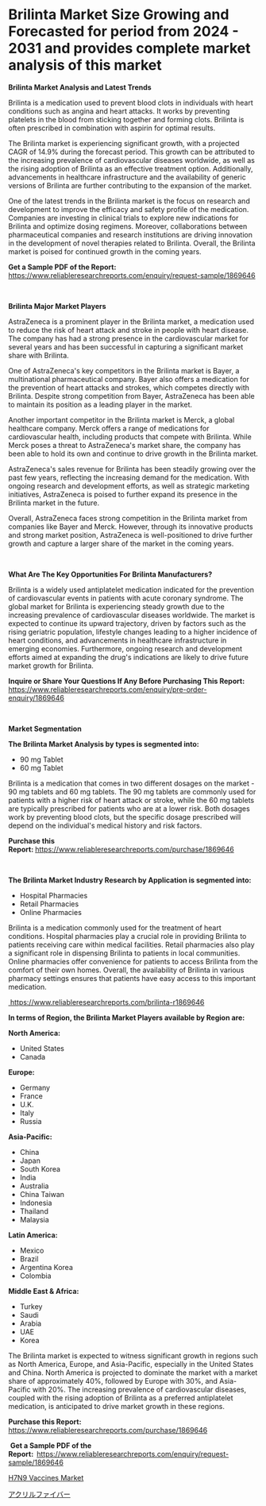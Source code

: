 <p><h1>Brilinta Market Size Growing and Forecasted for period from 2024 - 2031 and provides complete market analysis of this market</h1></p><p><strong>Brilinta Market Analysis and Latest Trends</strong></p>
<p><p>Brilinta is a medication used to prevent blood clots in individuals with heart conditions such as angina and heart attacks. It works by preventing platelets in the blood from sticking together and forming clots. Brilinta is often prescribed in combination with aspirin for optimal results.</p><p>The Brilinta market is experiencing significant growth, with a projected CAGR of 14.9% during the forecast period. This growth can be attributed to the increasing prevalence of cardiovascular diseases worldwide, as well as the rising adoption of Brilinta as an effective treatment option. Additionally, advancements in healthcare infrastructure and the availability of generic versions of Brilinta are further contributing to the expansion of the market.</p><p>One of the latest trends in the Brilinta market is the focus on research and development to improve the efficacy and safety profile of the medication. Companies are investing in clinical trials to explore new indications for Brilinta and optimize dosing regimens. Moreover, collaborations between pharmaceutical companies and research institutions are driving innovation in the development of novel therapies related to Brilinta. Overall, the Brilinta market is poised for continued growth in the coming years.</p></p>
<p><strong>Get a Sample PDF of the Report:&nbsp;</strong> <a href="https://www.reliableresearchreports.com/enquiry/request-sample/1869646">https://www.reliableresearchreports.com/enquiry/request-sample/1869646</a></p>
<p>&nbsp;</p>
<p><strong>Brilinta Major Market Players</strong></p>
<p><p>AstraZeneca is a prominent player in the Brilinta market, a medication used to reduce the risk of heart attack and stroke in people with heart disease. The company has had a strong presence in the cardiovascular market for several years and has been successful in capturing a significant market share with Brilinta.</p><p>One of AstraZeneca's key competitors in the Brilinta market is Bayer, a multinational pharmaceutical company. Bayer also offers a medication for the prevention of heart attacks and strokes, which competes directly with Brilinta. Despite strong competition from Bayer, AstraZeneca has been able to maintain its position as a leading player in the market.</p><p>Another important competitor in the Brilinta market is Merck, a global healthcare company. Merck offers a range of medications for cardiovascular health, including products that compete with Brilinta. While Merck poses a threat to AstraZeneca's market share, the company has been able to hold its own and continue to drive growth in the Brilinta market.</p><p>AstraZeneca's sales revenue for Brilinta has been steadily growing over the past few years, reflecting the increasing demand for the medication. With ongoing research and development efforts, as well as strategic marketing initiatives, AstraZeneca is poised to further expand its presence in the Brilinta market in the future.</p><p>Overall, AstraZeneca faces strong competition in the Brilinta market from companies like Bayer and Merck. However, through its innovative products and strong market position, AstraZeneca is well-positioned to drive further growth and capture a larger share of the market in the coming years.</p></p>
<p>&nbsp;</p>
<p><strong>What Are The Key Opportunities For Brilinta Manufacturers?</strong></p>
<p><p>Brilinta is a widely used antiplatelet medication indicated for the prevention of cardiovascular events in patients with acute coronary syndrome. The global market for Brilinta is experiencing steady growth due to the increasing prevalence of cardiovascular diseases worldwide. The market is expected to continue its upward trajectory, driven by factors such as the rising geriatric population, lifestyle changes leading to a higher incidence of heart conditions, and advancements in healthcare infrastructure in emerging economies. Furthermore, ongoing research and development efforts aimed at expanding the drug's indications are likely to drive future market growth for Brilinta.</p></p>
<p><strong>Inquire or Share Your Questions If Any Before Purchasing This Report:</strong> <a href="https://www.reliableresearchreports.com/enquiry/pre-order-enquiry/1869646">https://www.reliableresearchreports.com/enquiry/pre-order-enquiry/1869646</a></p>
<p>&nbsp;</p>
<p><strong>Market Segmentation</strong></p>
<p><strong>The Brilinta Market Analysis by types is segmented into:</strong></p>
<p><ul><li>90 mg Tablet</li><li>60 mg Tablet</li></ul></p>
<p><p>Brilinta is a medication that comes in two different dosages on the market - 90 mg tablets and 60 mg tablets. The 90 mg tablets are commonly used for patients with a higher risk of heart attack or stroke, while the 60 mg tablets are typically prescribed for patients who are at a lower risk. Both dosages work by preventing blood clots, but the specific dosage prescribed will depend on the individual's medical history and risk factors.</p></p>
<p><strong>Purchase this Report:&nbsp;</strong><a href="https://www.reliableresearchreports.com/purchase/1869646">https://www.reliableresearchreports.com/purchase/1869646</a></p>
<p>&nbsp;</p>
<p><strong>The Brilinta Market Industry Research by Application is segmented into:</strong></p>
<p><ul><li>Hospital Pharmacies</li><li>Retail Pharmacies</li><li>Online Pharmacies</li></ul></p>
<p><p>Brilinta is a medication commonly used for the treatment of heart conditions. Hospital pharmacies play a crucial role in providing Brilinta to patients receiving care within medical facilities. Retail pharmacies also play a significant role in dispensing Brilinta to patients in local communities. Online pharmacies offer convenience for patients to access Brilinta from the comfort of their own homes. Overall, the availability of Brilinta in various pharmacy settings ensures that patients have easy access to this important medication.</p></p>
<p><a href="https://www.reliableresearchreports.com/brilinta-r1869646">&nbsp;https://www.reliableresearchreports.com/brilinta-r1869646</a></p>
<p><strong>In terms of Region, the Brilinta Market Players available by Region are:</strong></p>
<p>
    <p> <strong> North America: </strong>
        <ul>
            <li>United States</li>
            <li>Canada</li>
        </ul>
        </p> 
    <p> <strong> Europe: </strong>
        <ul>
            <li>Germany</li>
            <li>France</li>
            <li>U.K.</li>
            <li>Italy</li>
            <li>Russia</li>
        </ul>
        </p> 
    <p> <strong> Asia-Pacific: </strong>
        <ul>
            <li>China</li>
            <li>Japan</li>
            <li>South Korea</li>
            <li>India</li>
            <li>Australia</li>
            <li>China Taiwan</li>
            <li>Indonesia</li>
            <li>Thailand</li>
            <li>Malaysia</li>
        </ul>
        </p> 
    <p> <strong> Latin America: </strong>
        <ul>
            <li>Mexico</li>
            <li>Brazil</li>
            <li>Argentina Korea</li>
            <li>Colombia</li>
        </ul>
        </p> 
    <p> <strong> Middle East & Africa: </strong>
        <ul>
            <li>Turkey</li>
            <li>Saudi</li>
            <li>Arabia</li>
            <li>UAE</li>
            <li>Korea</li>
        </ul>
    </p>
    </p>
<p><p>The Brilinta market is expected to witness significant growth in regions such as North America, Europe, and Asia-Pacific, especially in the United States and China. North America is projected to dominate the market with a market share of approximately 40%, followed by Europe with 30%, and Asia-Pacific with 20%. The increasing prevalence of cardiovascular diseases, coupled with the rising adoption of Brilinta as a preferred antiplatelet medication, is anticipated to drive market growth in these regions.</p></p>
<p><strong>Purchase this Report: </strong><a href="https://www.reliableresearchreports.com/purchase/1869646">https://www.reliableresearchreports.com/purchase/1869646</a></p>
<p>&nbsp;<strong>Get a Sample PDF of the Report:&nbsp;&nbsp;</strong><a href="https://www.reliableresearchreports.com/enquiry/request-sample/1869646">https://www.reliableresearchreports.com/enquiry/request-sample/1869646</a></p>
<p><strong></strong></p>
<p><p><a href="https://github.com/RickHolmes3/Market-Research-Report-List-4/blob/main/h7n9-vaccines-market.md">H7N9 Vaccines Market</a></p><p><a href="https://github.com/zekaoe592392/Market-Research-Report-List-2/blob/main/177067059031.md">アクリルファイバー</a></p></p>